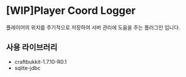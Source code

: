 # [WIP]Player Coord Logger
플레이어의 위치를 주기적으로 저장하여 서버 관리에 도움을 주는 플러그인 입니다.

## 사용 라이브러리
 - craftbukkit-1.7.10-R0.1
 - sqlite-jdbc
